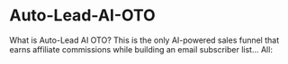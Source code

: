 # Auto-Lead-AI-OTO
What is Auto-Lead AI OTO? This is the only AI-powered sales funnel that earns affiliate commissions while building an email subscriber list… All:
